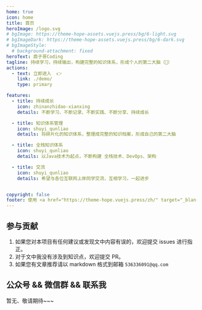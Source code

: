 ```yaml
---
home: true
icon: home
title: 首页
heroImage: /logo.svg
# bgImage: https://theme-hope-assets.vuejs.press/bg/6-light.svg
# bgImageDark: https://theme-hope-assets.vuejs.press/bg/6-dark.svg
# bgImageStyle:
  # background-attachment: fixed
heroText: 鼎子哥Coding
tagline: 持续学习，持续输出，构建完整的知识体系，形成个人的第二大脑（🧠）
actions:
  - text: 立即进入  👉
    link: ./demo/
    type: primary

features:
  - title: 持续成长
    icon: zhinanzhidao-xianxing
    details: 不断学习、不断记录、不断实践、不断分享、持续成长

  - title: 知识体系管理
    icon: shuyi_qunliao
    details: 将碎片化的知识体系，整理成完整的知识档案，形成自己的第二大脑

  - title: 全栈知识体系
    icon: shuyi_qunliao
    details: 以Java技术为起点，不断构建 全栈技术、DevOps、架构 

  - title: 交流
    icon: shuyi_qunliao
    details: 希望与各位互联网上岸同学交流，互相学习，一起进步


copyright: false
footer: 使用 <a href="https://theme-hope.vuejs.press/zh/" target="_blank">VuePress Theme Hope</a> 主题 | MIT 协议, 版权所有 © 2023-present 鼎子哥
---
```


## 参与贡献

1. 如果您对本项目有任何建议或发现文中内容有误的，欢迎提交 issues 进行指正。
2. 对于文中我没有涉及到知识点，欢迎提交 PR。
3. 如果您有文章推荐请以 markdown 格式到邮箱 `536336091@qq.com`


## 公众号 && 微信群 && 联系我
暂无、敬请期待~~~


